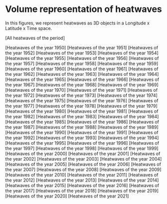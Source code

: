 # Volume representation of heatwaves

In this figures, we represent heatwaves as 3D objects in a Longitude x Latitude x Time space.

[All heatwaves of the period]

[Heatwaves of the year 1950]
[Heatwaves of the year 1951]
[Heatwaves of the year 1952]
[Heatwaves of the year 1953]
[Heatwaves of the year 1954]
[Heatwaves of the year 1955]
[Heatwaves of the year 1956]
[Heatwaves of the year 1957]
[Heatwaves of the year 1958]
[Heatwaves of the year 1959]
[Heatwaves of the year 1960]
[Heatwaves of the year 1961]
[Heatwaves of the year 1962]
[Heatwaves of the year 1963]
[Heatwaves of the year 1964]
[Heatwaves of the year 1965]
[Heatwaves of the year 1966]
[Heatwaves of the year 1967]
[Heatwaves of the year 1968]
[Heatwaves of the year 1969]
[Heatwaves of the year 1970]
[Heatwaves of the year 1971]
[Heatwaves of the year 1972]
[Heatwaves of the year 1973]
[Heatwaves of the year 1974]
[Heatwaves of the year 1975]
[Heatwaves of the year 1976]
[Heatwaves of the year 1977]
[Heatwaves of the year 1978]
[Heatwaves of the year 1979]
[Heatwaves of the year 1980]
[Heatwaves of the year 1981]
[Heatwaves of the year 1982]
[Heatwaves of the year 1983]
[Heatwaves of the year 1984]
[Heatwaves of the year 1985]
[Heatwaves of the year 1986]
[Heatwaves of the year 1987]
[Heatwaves of the year 1988]
[Heatwaves of the year 1989]
[Heatwaves of the year 1990]
[Heatwaves of the year 1991]
[Heatwaves of the year 1992]
[Heatwaves of the year 1993]
[Heatwaves of the year 1994]
[Heatwaves of the year 1995]
[Heatwaves of the year 1996]
[Heatwaves of the year 1997]
[Heatwaves of the year 1998]
[Heatwaves of the year 1999]
[Heatwaves of the year 2000]
[Heatwaves of the year 2001]
[Heatwaves of the year 2002]
[Heatwaves of the year 2003]
[Heatwaves of the year 2004]
[Heatwaves of the year 2005]
[Heatwaves of the year 2006]
[Heatwaves of the year 2007]
[Heatwaves of the year 2008]
[Heatwaves of the year 2009]
[Heatwaves of the year 2010]
[Heatwaves of the year 2011]
[Heatwaves of the year 2012]
[Heatwaves of the year 2013]
[Heatwaves of the year 2014]
[Heatwaves of the year 2015]
[Heatwaves of the year 2016]
[Heatwaves of the year 2017]
[Heatwaves of the year 2018]
[Heatwaves of the year 2019]
[Heatwaves of the year 2020]
[Heatwaves of the year 2021]
